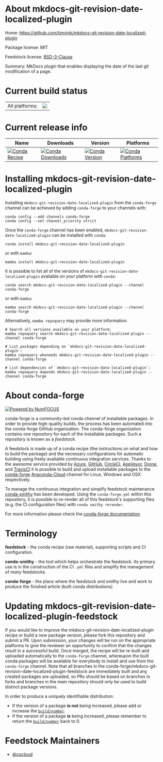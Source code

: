 About mkdocs-git-revision-date-localized-plugin
===============================================

Home: https://github.com/timvink/mkdocs-git-revision-date-localized-plugin

Package license: MIT

Feedstock license: [BSD-3-Clause](https://github.com/conda-forge/mkdocs-git-revision-date-localized-plugin-feedstock/blob/main/LICENSE.txt)

Summary: MkDocs plugin that enables displaying the date of the last git modification of a page.

Current build status
====================


<table><tr><td>All platforms:</td>
    <td>
      <a href="https://dev.azure.com/conda-forge/feedstock-builds/_build/latest?definitionId=16067&branchName=main">
        <img src="https://dev.azure.com/conda-forge/feedstock-builds/_apis/build/status/mkdocs-git-revision-date-localized-plugin-feedstock?branchName=main">
      </a>
    </td>
  </tr>
</table>

Current release info
====================

| Name | Downloads | Version | Platforms |
| --- | --- | --- | --- |
| [![Conda Recipe](https://img.shields.io/badge/recipe-mkdocs--git--revision--date--localized--plugin-green.svg)](https://anaconda.org/conda-forge/mkdocs-git-revision-date-localized-plugin) | [![Conda Downloads](https://img.shields.io/conda/dn/conda-forge/mkdocs-git-revision-date-localized-plugin.svg)](https://anaconda.org/conda-forge/mkdocs-git-revision-date-localized-plugin) | [![Conda Version](https://img.shields.io/conda/vn/conda-forge/mkdocs-git-revision-date-localized-plugin.svg)](https://anaconda.org/conda-forge/mkdocs-git-revision-date-localized-plugin) | [![Conda Platforms](https://img.shields.io/conda/pn/conda-forge/mkdocs-git-revision-date-localized-plugin.svg)](https://anaconda.org/conda-forge/mkdocs-git-revision-date-localized-plugin) |

Installing mkdocs-git-revision-date-localized-plugin
====================================================

Installing `mkdocs-git-revision-date-localized-plugin` from the `conda-forge` channel can be achieved by adding `conda-forge` to your channels with:

```
conda config --add channels conda-forge
conda config --set channel_priority strict
```

Once the `conda-forge` channel has been enabled, `mkdocs-git-revision-date-localized-plugin` can be installed with `conda`:

```
conda install mkdocs-git-revision-date-localized-plugin
```

or with `mamba`:

```
mamba install mkdocs-git-revision-date-localized-plugin
```

It is possible to list all of the versions of `mkdocs-git-revision-date-localized-plugin` available on your platform with `conda`:

```
conda search mkdocs-git-revision-date-localized-plugin --channel conda-forge
```

or with `mamba`:

```
mamba search mkdocs-git-revision-date-localized-plugin --channel conda-forge
```

Alternatively, `mamba repoquery` may provide more information:

```
# Search all versions available on your platform:
mamba repoquery search mkdocs-git-revision-date-localized-plugin --channel conda-forge

# List packages depending on `mkdocs-git-revision-date-localized-plugin`:
mamba repoquery whoneeds mkdocs-git-revision-date-localized-plugin --channel conda-forge

# List dependencies of `mkdocs-git-revision-date-localized-plugin`:
mamba repoquery depends mkdocs-git-revision-date-localized-plugin --channel conda-forge
```


About conda-forge
=================

[![Powered by
NumFOCUS](https://img.shields.io/badge/powered%20by-NumFOCUS-orange.svg?style=flat&colorA=E1523D&colorB=007D8A)](https://numfocus.org)

conda-forge is a community-led conda channel of installable packages.
In order to provide high-quality builds, the process has been automated into the
conda-forge GitHub organization. The conda-forge organization contains one repository
for each of the installable packages. Such a repository is known as a *feedstock*.

A feedstock is made up of a conda recipe (the instructions on what and how to build
the package) and the necessary configurations for automatic building using freely
available continuous integration services. Thanks to the awesome service provided by
[Azure](https://azure.microsoft.com/en-us/services/devops/), [GitHub](https://github.com/),
[CircleCI](https://circleci.com/), [AppVeyor](https://www.appveyor.com/),
[Drone](https://cloud.drone.io/welcome), and [TravisCI](https://travis-ci.com/)
it is possible to build and upload installable packages to the
[conda-forge](https://anaconda.org/conda-forge) [Anaconda-Cloud](https://anaconda.org/)
channel for Linux, Windows and OSX respectively.

To manage the continuous integration and simplify feedstock maintenance
[conda-smithy](https://github.com/conda-forge/conda-smithy) has been developed.
Using the ``conda-forge.yml`` within this repository, it is possible to re-render all of
this feedstock's supporting files (e.g. the CI configuration files) with ``conda smithy rerender``.

For more information please check the [conda-forge documentation](https://conda-forge.org/docs/).

Terminology
===========

**feedstock** - the conda recipe (raw material), supporting scripts and CI configuration.

**conda-smithy** - the tool which helps orchestrate the feedstock.
                   Its primary use is in the construction of the CI ``.yml`` files
                   and simplify the management of *many* feedstocks.

**conda-forge** - the place where the feedstock and smithy live and work to
                  produce the finished article (built conda distributions)


Updating mkdocs-git-revision-date-localized-plugin-feedstock
============================================================

If you would like to improve the mkdocs-git-revision-date-localized-plugin recipe or build a new
package version, please fork this repository and submit a PR. Upon submission,
your changes will be run on the appropriate platforms to give the reviewer an
opportunity to confirm that the changes result in a successful build. Once
merged, the recipe will be re-built and uploaded automatically to the
`conda-forge` channel, whereupon the built conda packages will be available for
everybody to install and use from the `conda-forge` channel.
Note that all branches in the conda-forge/mkdocs-git-revision-date-localized-plugin-feedstock are
immediately built and any created packages are uploaded, so PRs should be based
on branches in forks and branches in the main repository should only be used to
build distinct package versions.

In order to produce a uniquely identifiable distribution:
 * If the version of a package **is not** being increased, please add or increase
   the [``build/number``](https://docs.conda.io/projects/conda-build/en/latest/resources/define-metadata.html#build-number-and-string).
 * If the version of a package **is** being increased, please remember to return
   the [``build/number``](https://docs.conda.io/projects/conda-build/en/latest/resources/define-metadata.html#build-number-and-string)
   back to 0.

Feedstock Maintainers
=====================

* [@cpcloud](https://github.com/cpcloud/)

